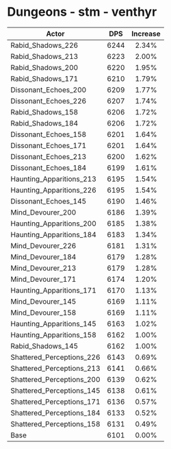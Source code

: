# Dungeons - stm - venthyr
| Actor | DPS | Increase |
|---|:---:|:---:|
|Rabid_Shadows_226|6244|2.34%|
|Rabid_Shadows_213|6223|2.00%|
|Rabid_Shadows_200|6220|1.95%|
|Rabid_Shadows_171|6210|1.79%|
|Dissonant_Echoes_200|6209|1.77%|
|Dissonant_Echoes_226|6207|1.74%|
|Rabid_Shadows_158|6206|1.72%|
|Rabid_Shadows_184|6206|1.72%|
|Dissonant_Echoes_158|6201|1.64%|
|Dissonant_Echoes_171|6201|1.64%|
|Dissonant_Echoes_213|6200|1.62%|
|Dissonant_Echoes_184|6199|1.61%|
|Haunting_Apparitions_213|6195|1.54%|
|Haunting_Apparitions_226|6195|1.54%|
|Dissonant_Echoes_145|6190|1.46%|
|Mind_Devourer_200|6186|1.39%|
|Haunting_Apparitions_200|6185|1.38%|
|Haunting_Apparitions_184|6183|1.34%|
|Mind_Devourer_226|6181|1.31%|
|Mind_Devourer_184|6179|1.28%|
|Mind_Devourer_213|6179|1.28%|
|Mind_Devourer_171|6174|1.20%|
|Haunting_Apparitions_171|6170|1.13%|
|Mind_Devourer_145|6169|1.11%|
|Mind_Devourer_158|6169|1.11%|
|Haunting_Apparitions_145|6163|1.02%|
|Haunting_Apparitions_158|6162|1.00%|
|Rabid_Shadows_145|6162|1.00%|
|Shattered_Perceptions_226|6143|0.69%|
|Shattered_Perceptions_213|6141|0.66%|
|Shattered_Perceptions_200|6139|0.62%|
|Shattered_Perceptions_145|6138|0.61%|
|Shattered_Perceptions_171|6136|0.57%|
|Shattered_Perceptions_184|6133|0.52%|
|Shattered_Perceptions_158|6131|0.49%|
|Base|6101|0.00%|
